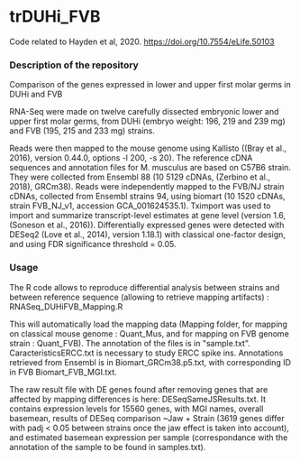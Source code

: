 # trDUHi_FVB

Code related to Hayden et al, 2020. https://doi.org/10.7554/eLife.50103

### Description of the repository


Comparison of the genes expressed in lower and upper first molar germs in DUHi and FVB 

RNA-Seq were made on twelve carefully dissected embryonic lower and upper first molar germs, from DUHi (embryo weight: 196, 219 and 239 mg) and FVB (195, 215 and 233 mg) strains. 

Reads were then mapped to the mouse genome using Kallisto ((Bray et al., 2016), version 0.44.0, options -l 200, -s 20). The reference cDNA sequences and annotation files for M. musculus are based on C57B6 strain. They were collected from Ensembl 88 (10 5129 cDNAs, (Zerbino et al., 2018), GRCm38). Reads were independently mapped to the FVB/NJ strain cDNAs, collected from Ensembl strains 94, using biomart (10 1520 cDNAs, strain FVB_NJ_v1, accession GCA_001624535.1). Tximport was used to import and summarize transcript-level estimates at gene level (version 1.6, (Soneson et al., 2016)). Differentially expressed genes were detected with DESeq2 (Love et al., 2014), version 1.18.1) with classical one-factor design, and using FDR significance threshold = 0.05. 

### Usage 

The R code allows to reproduce differential analysis between strains and between reference sequence (allowing to retrieve mapping artifacts) : RNASeq_DUHiFVB_Mapping.R  

This will automatically load the mapping data (Mapping folder, for mapping on classical mouse genome : Quant_Mus, and for mapping on FVB genome strain : Quant_FVB).  The annotation of the files is in "sample.txt". CaracteristicsERCC.txt is necessary to  study ERCC spike ins. Annotations retrieved from Ensembl is in Biomart_GRCm38.p5.txt, with corresponding ID in FVB Biomart_FVB_MGI.txt.

The raw result file with DE genes found after removing genes that are affected by mapping differences is here: 	DESeqSameJSResults.txt. It contains expression levels for 15560 genes, with MGI names, overall basemean, results of DESeq comparison ~Jaw + Strain (3619 genes differ with padj < 0.05 between strains once the jaw effect is taken into account), and estimated basemean expression per sample (correspondance with the annotation of the sample to be found in samples.txt).
